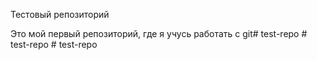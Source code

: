 Тестовый репозиторий

Это мой первый репозиторий, где я учусь работать с git#   t e s t - r e p o  
 #   t e s t - r e p o  
 #   t e s t - r e p o  
 